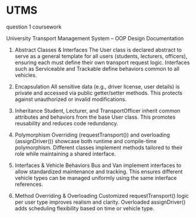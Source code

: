 # UTMS
question 1 coursework

University Transport Management System – OOP Design Documentation
1. Abstract Classes & Interfaces
The User class is declared abstract to serve as a general template for all users (students, lecturers, officers), ensuring each must define their own transport request logic. Interfaces such as Serviceable and Trackable define behaviors common to all vehicles.

2. Encapsulation
All sensitive data (e.g., driver license, user details) is private and accessed via public getter/setter methods. This protects against unauthorized or invalid modifications.

3. Inheritance
Student, Lecturer, and TransportOfficer inherit common attributes and behaviors from the base User class. This promotes reusability and reduces code redundancy.

4. Polymorphism
Overriding (requestTransport()) and overloading (assignDriver()) showcase both runtime and compile-time polymorphism. Different classes implement methods tailored to their role while maintaining a shared interface.

5. Interfaces & Vehicle Behaviors
Bus and Van implement interfaces to allow standardized maintenance and tracking. This ensures different vehicle types can be managed uniformly using the same interface references.

6. Method Overriding & Overloading
Customized requestTransport() logic per user type improves realism and clarity. Overloaded assignDriver() adds scheduling flexibility based on time or vehicle type.
